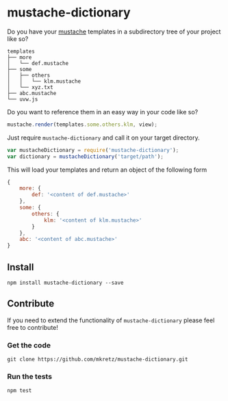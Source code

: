 # mustache-dictionary
Do you have your [mustache](https://github.com/janl/mustache.js) templates in a subdirectory tree of your project like so?
```
templates
├── more
│   └── def.mustache
├── some
│   ├── others
│   │   └── klm.mustache
│   └── xyz.txt
├── abc.mustache
└── uvw.js
```
Do you want to reference them in an easy way in your code like so?
```js
mustache.render(templates.some.others.klm, view);
```
Just require `mustache-dictionary` and call it on your target directory.
```js
var mustacheDictionary = require('mustache-dictionary');
var dictionary = mustacheDictionary('target/path');
```
This will load your templates and return an object of the following form
```js
{
    more: {
        def: '<content of def.mustache>'
    },
    some: {
        others: {
            klm: '<content of klm.mustache>'
        }
    },
    abc: '<content of abc.mustache>'
}
```

## Install
`npm install mustache-dictionary --save`

## Contribute
If you need to extend the functionality of `mustache-dictionary` please feel free to contribute!

### Get the code

`git clone https://github.com/mkretz/mustache-dictionary.git
`

### Run the tests
`npm test`
